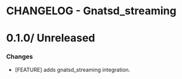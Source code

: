 # CHANGELOG - Gnatsd_streaming

0.1.0/ Unreleased
==================

### Changes

* [FEATURE] adds gnatsd_streaming integration.
